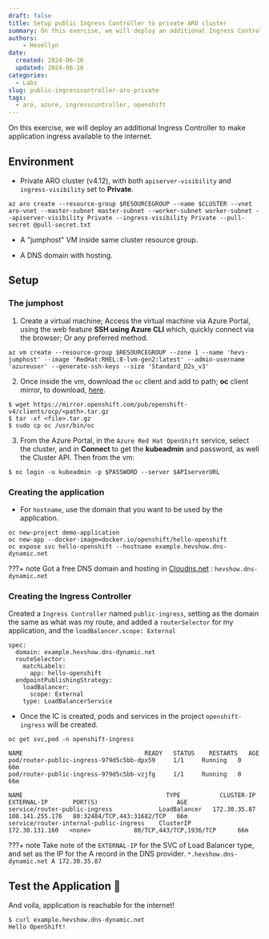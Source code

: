 ```yaml
---
draft: false
title: Setup public Ingress Controller to private ARO cluster
summary: On this exercise, we will deploy an additional Ingress Controller to make application ingress available to the internet.
authors:
    - Hevellyn
date:
  created: 2024-06-16
  updated: 2024-06-16
categories:
  - Labs
slug: public-ingresscontroller-aro-private
tags:
  - aro, azure, ingresscontroller, openshift
---
```

On this exercise, we will deploy an additional Ingress Controller to make application ingress available to the internet.
<!-- more -->

## Environment

- Private ARO cluster (v4.12), with both `apiserver-visibility` and `ingress-visibility` set to **Private**.
```
az aro create --resource-group $RESOURCEGROUP --name $CLUSTER --vnet aro-vnet --master-subnet master-subnet --worker-subnet worker-subnet --apiserver-visibility Private --ingress-visibility Private --pull-secret @pull-secret.txt
```

- A "jumphost" VM  inside same cluster resource group.

- A DNS domain with hosting.

## Setup 

### The jumphost
1.  Create a virtual machine; Access the virtual machine via Azure Portal, using  the web feature **SSH using Azure CLI** which, quickly connect via the browser; Or any preferred method.
```
az vm create --resource-group $RESOURCEGROUP --zone 1 --name 'hevs-jumphost' --image 'RedHat:RHEL:8-lvm-gen2:latest' --admin-username 'azureuser' --generate-ssh-keys --size 'Standard_D2s_v3'
``` 

2. Once inside the vm, download the `oc` client and add to path; **oc** client mirror, to download, [here](https://mirror.openshift.com/pub/openshift-v4/clients/ocp/).
```
$ wget https://mirror.openshift.com/pub/openshift-v4/clients/ocp/<path>.tar.gz
$ tar -xf <file>.tar.gz
$ sudo cp oc /usr/bin/oc
```

3. From the Azure Portal, in the `Azure Red Hat OpenShift` service, select the cluster, and in **Connect** to get the **kubeadmin** and password, as well the Cluster API. Then from the vm:
```
$ oc login -u kubeadmin -p $PASSWORD --server $APIserverURL
```

### Creating the application
- For `hostname`, use the domain that you want to be used by the application.
```
oc new-project demo-application
oc new-app --docker-image=docker.io/openshift/hello-openshift
oc expose svc hello-openshift --hostname example.hevshow.dns-dynamic.net
```

???+ note
    Got a free DNS domain and hosting in [Cloudns.net](https://www.cloudns.net/) : `hevshow.dns-dynamic.net`

### Creating the Ingress Controller

Created a `Ingress Controller` named `public-ingress`, setting as the domain the same as what was my route, and added a `routerSelector` for my application, and the `loadBalancer.scope: External`
```
spec:
  domain: example.hevshow.dns-dynamic.net
  routeSelector:
    matchLabels:
      app: hello-openshift
  endpointPublishingStrategy:
    loadBalancer:
      scope: External
    type: LoadBalancerService
```

- Once the IC is created, pods and services in the project `openshift-ingress` will be created.
```
oc get svc,pod -n openshift-ingress

NAME                                  READY   STATUS    RESTARTS   AGE
pod/router-public-ingress-979d5c5bb-dpx59     1/1     Running   0          66m
pod/router-public-ingress-979d5c5bb-vzjfg     1/1     Running   0          66m

NAME                                        TYPE           CLUSTER-IP       EXTERNAL-IP       PORT(S)                      AGE
service/router-public-ingress             LoadBalancer   172.30.35.87     108.141.255.176   80:32484/TCP,443:31682/TCP   66m
service/router-internal-public-ingress    ClusterIP      172.30.131.160   <none>            80/TCP,443/TCP,1936/TCP      66m
```

???+ note
    Take note of the `EXTERNAL-IP` for the SVC of Load Balancer type, and set as the IP for the A record in the DNS provider. `*.hevshow.dns-dynamic.net A 172.30.35.87`

## Test the Application 🚀

And voila, application is reachable for the internet!
```
$ curl example.hevshow.dns-dynamic.net  
Hello OpenShift!
```